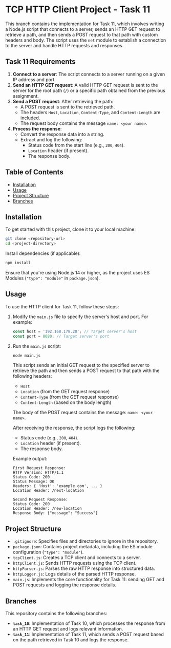 # TCP HTTP Client Project - Task 11

This branch contains the implementation for Task 11, which involves writing a Node.js script that connects to a server, sends an HTTP GET request to retrieve a path, and then sends a POST request to that path with custom headers and body. The script uses the `net` module to establish a connection to the server and handle HTTP requests and responses.

## Task 11 Requirements

1. **Connect to a server**: The script connects to a server running on a given IP address and port.
2. **Send an HTTP GET request**: A valid HTTP GET request is sent to the server for the root path (`/`) or a specific path obtained from the previous assignment.
3. **Send a POST request**: After retrieving the path:
   - A POST request is sent to the retrieved path.
   - The headers `Host`, `Location`, `Content-Type`, and `Content-Length` are included.
   - The request body contains the message `name: <your name>`.
4. **Process the response**:
   - Convert the response data into a string.
   - Extract and log the following:
     - Status code from the start line (e.g., `200`, `404`).
     - `Location` header (if present).
     - The response body.

## Table of Contents

- [Installation](#installation)
- [Usage](#usage)
- [Project Structure](#project-structure)
- [Branches](#branches)

## Installation

To get started with this project, clone it to your local machine:

```bash
git clone <repository-url>
cd <project-directory>
```

Install dependencies (if applicable):

```bash
npm install
```

Ensure that you're using Node.js 14 or higher, as the project uses ES Modules (`"type": "module"` in `package.json`).

## Usage

To use the HTTP client for Task 11, follow these steps:

1. Modify the `main.js` file to specify the server's host and port. For example:
    ```js
    const host = '192.168.178.20'; // Target server's host
    const port = 8080; // Target server's port
    ```

2. Run the `main.js` script:
    ```bash
    node main.js
    ```

   This script sends an initial GET request to the specified server to retrieve the path and then sends a POST request to that path with the following headers:
    - `Host`
    - `Location` (from the GET request response)
    - `Content-Type` (from the GET request response)
    - `Content-Length` (based on the body length)

   The body of the POST request contains the message: `name: <your name>`.

   After receiving the response, the script logs the following:
    - Status code (e.g., `200`, `404`).
    - `Location` header (if present).
    - The response body.

   Example output:
   ```
   First Request Response: 
   HTTP Version: HTTP/1.1
   Status Code: 200
   Status Message: OK
   Headers: { 'Host': 'example.com', ... }
   Location Header: /next-location

   Second Request Response: 
   Status Code: 200
   Location Header: /new-location
   Response Body: {"message": "Success"}
   ```

## Project Structure

- `.gitignore`: Specifies files and directories to ignore in the repository.
- `package.json`: Contains project metadata, including the ES module configuration (`"type": "module"`).
- `tcpClient.js`: Creates a TCP client and connects to a server.
- `httpClient.js`: Sends HTTP requests using the TCP client.
- `httpParser.js`: Parses the raw HTTP response into structured data.
- `httpLogger.js`: Logs details of the parsed HTTP response.
- `main.js`: Implements the core functionality for Task 11: sending GET and POST requests and logging the response details.

## Branches

This repository contains the following branches:

- **`task_10`**: Implementation of Task 10, which processes the response from an HTTP GET request and logs relevant information.
- **`task_11`**: Implementation of Task 11, which sends a POST request based on the path retrieved in Task 10 and logs the response.


